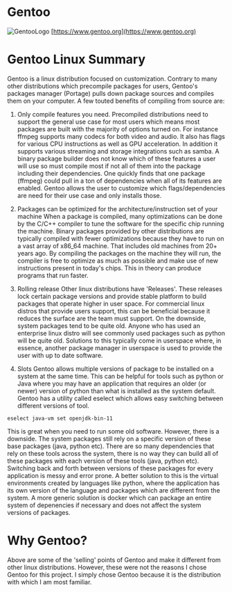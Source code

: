 # Gentoo
![GentooLogo](images/gentoologo.svg)
[https://www.gentoo.org](https://www.gentoo.org)

# Gentoo Linux Summary
Gentoo is a linux distribution focused on customization. Contrary to many other distributions which precompile packages for users, Gentoo's packages manager (Portage) pulls down package sources and compiles them on your computer. A few touted benefits of compiling from source are:

1. Only compile features you need.
   Precompiled distributions need to support the general use case for most users which means most packages are built with the majority of options turned on. For instance ffmpeg supports many codecs for both video and audio. It also has flags for various CPU instructions as well as GPU acceleration. In addition it supports various streaming and storage integrations such as samba. A binary package builder does not know which of these features a user will use so must compile most if not all of them into the package including their dependencies. One quickly finds that one package (ffmpeg) could pull in a ton of dependencies when all of its features are enabled. Gentoo allows the user to customize which flags/dependencies are need for their use case and only installs those.
   
2. Packages can be optimized for the architecture/instruction set of your machine
   When a package is compiled, many optimizations can be done by the C/C++ compiler to tune the software for the specific chip running the machine. Binary packages provided by other distributions are typically compiled with fewer optimizations because they have to run on a vast array of x86_64 machine. That includes old machines from 20+ years ago. By compiling the packages on the machine they will run, the compiler is free to optimize as much as possible and make use of new instructions present in today's chips. This in theory can produce programs that run faster.

3. Rolling release
   Other linux distributions have 'Releases'. These releases lock certain package versions and provide stable platform to build packages that operate higher in user space. For commercial linux distros that provide users support, this can be beneficial because it reduces the surface are the team must support. On the downside, system packages tend to be quite old. Anyone who has used an enterprise linux distro will see commonly used packages such as python will be quite old. Solutions to this typically come in userspace where, in essence, another package manager in userspace is used to provide the user with up to date software.

4. Slots
Gentoo allows multiple versions of package to be installed on a system at the same time. This can be helpful for tools such as python or Java where you may have an application that requires an older (or newer) version of python than what is installed as the system default. Gentoo has a utility called eselect which allows easy switching between different versions of tool.

```
eselect java-vm set openjdk-bin-11
```

This is great when you need to run some old software. However, there is a downside. The system packages still rely on a specific version of these base packages (java, python etc). There are so many dependencies that rely on these tools across the system, there is no way they can build all of these packages with each version of these tools (java, python etc). Switching back and forth between versions of these packages for every application is messy and error prone.  A better solution to this is the virtual environments created by languages like python, where the application has its own version of the language and packages which are different from the system. A more generic solution is docker which can package an entire system of depenencies if necessary and does not affect the system versions of packages.


# Why Gentoo?

Above are some of the 'selling' points of Gentoo and make it different from other linux distributions. However, these were not the reasons I chose Gentoo for this project. I simply chose Gentoo because it is the distribution with which I am most familiar. 
